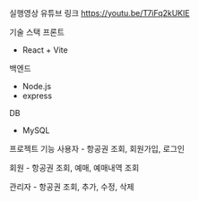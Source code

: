실행영상 유튜브 링크
https://youtu.be/T7iFq2kUKlE

기술 스택
프론트 
  - React + Vite

백엔드
  - Node.js
  - express
 
DB
  - MySQL

프로젝트 기능
  사용자
    - 항공권 조회, 회원가입, 로그인

  회원
    - 항공권 조회, 예매, 예매내역 조회

  관리자
    - 항공권 조회, 추가, 수정, 삭제
